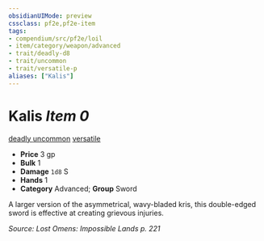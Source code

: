 ```yaml
---
obsidianUIMode: preview
cssclass: pf2e,pf2e-item
tags:
- compendium/src/pf2e/loil
- item/category/weapon/advanced
- trait/deadly-d8
- trait/uncommon
- trait/versatile-p
aliases: ["Kalis"]
---
```

# Kalis *Item 0*  
[deadly <d8>](../../../Rules/traits/deadly.md)  [uncommon](../../../Rules/traits/uncommon.md)  [versatile <P>](../../../Rules/traits/versatile.md)  

- **Price** 3 gp
- **Bulk** 1
- **Damage** `1d8` S
- **Hands** 1
- **Category** Advanced; **Group** Sword 

A larger version of the asymmetrical, wavy-bladed kris, this double-edged sword is effective at creating grievous injuries.

*Source: Lost Omens: Impossible Lands p. 221*